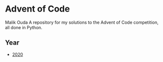 # Advent of Code
Malik Ouda
A repository for my solutions to the Advent of Code competition, all done in Python.

## Year
* [2020](./2020)
